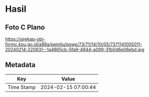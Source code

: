 # Hasil

## Foto C Plano

https://sirekap-obj-formc.kpu.go.id/a88a/pemilu/ppwp/73/71/14/10/05/7371141005011-20240214-220831--1a4865cb-5fa9-4844-a099-31b0d6e06ebd.jpg


## Metadata

| Key        | Value               |
| ---------- | ------------------- |
| Time Stamp | 2024-02-15 07:00:44 |




